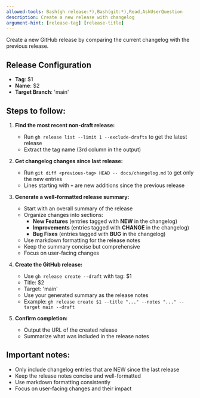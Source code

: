 ```yaml
---
allowed-tools: Bash(gh release:*),Bash(git:*),Read,AskUserQuestion
description: Create a new release with changelog
argument-hint: [release-tag] [release-title]
---
```


Create a new GitHub release by comparing the current changelog with the previous release.

## Release Configuration

- **Tag**: $1
- **Name**: $2
- **Target Branch**: 'main'

## Steps to follow:

1. **Find the most recent non-draft release:**
   - Run `gh release list --limit 1 --exclude-drafts` to get the latest release
   - Extract the tag name (3rd column in the output)

2. **Get changelog changes since last release:**
   - Run `git diff <previous-tag> HEAD -- docs/changelog.md` to get only the new entries
   - Lines starting with `+` are new additions since the previous release

3. **Generate a well-formatted release summary:**
   - Start with an overall summary of the release
   - Organize changes into sections:
     * **New Features** (entries tagged with **NEW** in the changelog)
     * **Improvements** (entries tagged with **CHANGE** in the changelog)
     * **Bug Fixes** (entries tagged with **BUG** in the changelog)
   - Use markdown formatting for the release notes
   - Keep the summary concise but comprehensive
   - Focus on user-facing changes

4. **Create the GitHub release:**
   - Use `gh release create --draft` with tag: $1
   - Title: $2
   - Target: 'main'
   - Use your generated summary as the release notes
   - Example: `gh release create $1 --title "..." --notes "..." --target main --draft`

5. **Confirm completion:**
   - Output the URL of the created release
   - Summarize what was included in the release notes

## Important notes:
- Only include changelog entries that are NEW since the last release
- Keep the release notes concise and well-formatted
- Use markdown formatting consistently
- Focus on user-facing changes and their impact
